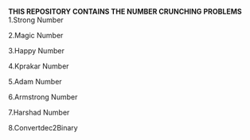 **THIS REPOSITORY CONTAINS THE NUMBER CRUNCHING PROBLEMS**
1.Strong Number

2.Magic Number

3.Happy Number

4.Kprakar Number

5.Adam Number

6.Armstrong Number

7.Harshad Number

8.Convertdec2Binary
